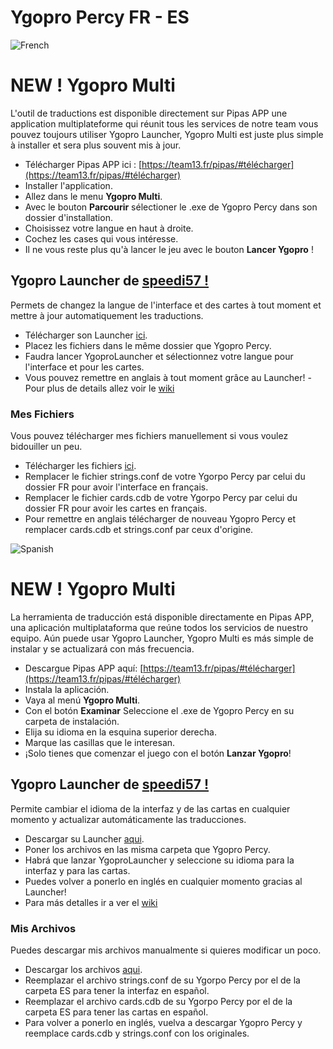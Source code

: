 # Ygopro Percy FR - ES
![French](https://cdn3.iconfinder.com/data/icons/142-mini-country-flags-16x16px/32/flag-france2x.png)
# NEW ! Ygopro Multi
L'outil de traductions est disponible directement sur Pipas APP une application multiplateforme qui réunit tous les services de notre team vous pouvez toujours utiliser Ygopro Launcher, Ygopro Multi est juste plus simple à installer et sera plus souvent mis à jour.
- Télécharger Pipas APP ici : [https://team13.fr/pipas/#télécharger](https://team13.fr/pipas/#télécharger)
- Installer l'application.
- Allez dans le menu **Ygopro Multi**.
- Avec le  bouton **Parcourir** sélectioner le .exe de Ygopro Percy dans son dossier d'installation.
- Choisissez votre langue en haut à droite.
- Cochez les cases qui vous intéresse.
- Il ne vous reste plus qu'à lancer le jeu avec le bouton **Lancer Ygopro** !


## Ygopro Launcher de [speedi57 !](https://github.com/speedi57)
Permets de changez la langue de l'interface et des cartes à tout moment et mettre à jour automatiquement les traductions.
- Télécharger son Launcher [ici](https://github.com/speedi57/YgoProFrPatcher/releases).
- Placez les fichiers dans le même dossier que Ygopro Percy.
- Faudra lancer YgoproLauncher et sélectionnez votre langue pour l'interface et pour les cartes.
- Vous pouvez remettre en anglais à tout moment grâce au Launcher! 
-Pour plus de details allez voir le [wiki](https://github.com/speedi57/YgoProFrPatcher/wiki)
### Mes Fichiers
Vous pouvez télécharger mes fichiers manuellement si vous voulez bidouiller un peu.
- Télécharger les fichiers [ici](https://github.com/LucienAclantis/ypfr/archive/master.zip).
- Remplacer le fichier strings.conf de votre Ygorpo Percy par celui du dossier FR pour avoir l'interface en français.
- Remplacer le fichier cards.cdb de votre Ygorpo Percy par celui du dossier FR pour avoir les cartes en français.
- Pour remettre en anglais télécharger de nouveau Ygopro Percy et remplacer cards.cdb et strings.conf par ceux d'origine.

![Spanish](https://cdn3.iconfinder.com/data/icons/142-mini-country-flags-16x16px/32/flag-spain2x.png)
# NEW ! Ygopro Multi
La herramienta de traducción está disponible directamente en Pipas APP, una aplicación multiplataforma que reúne todos los servicios de nuestro equipo. Aún puede usar Ygopro Launcher, Ygopro Multi es más simple de instalar y se actualizará con más frecuencia.
- Descargue Pipas APP aquí: [https://team13.fr/pipas/#télécharger](https://team13.fr/pipas/#télécharger)
- Instala la aplicación.
- Vaya al menú **Ygopro Multi**.
- Con el botón **Examinar** Seleccione el .exe de Ygopro Percy en su carpeta de instalación.
- Elija su idioma en la esquina superior derecha.
- Marque las casillas que le interesan.
- ¡Solo tienes que comenzar el juego con el botón **Lanzar Ygopro**!


## Ygopro Launcher de [speedi57 !](https://github.com/speedi57)
Permite cambiar el idioma de la interfaz y de las cartas en cualquier momento y actualizar automáticamente las traducciones.
- Descargar su Launcher [aqui](https://github.com/speedi57/YgoProFrPatcher/releases).
- Poner los archivos en las misma carpeta que Ygopro Percy.
- Habrá que lanzar YgoproLauncher y seleccione su idioma para la interfaz y para las cartas.
- Puedes volver a ponerlo en inglés en cualquier momento gracias al Launcher!
- Para más detalles ir a ver el [wiki](https://github.com/speedi57/YgoProFrPatcher/wiki)  
### Mis Archivos
Puedes descargar mis archivos manualmente si quieres modificar un poco.
- Descargar los archivos [aqui](https://github.com/LucienAclantis/ypfr/archive/master.zip).
- Reemplazar el archivo strings.conf de su Ygorpo Percy por el de la carpeta ES para tener la interfaz en español.
- Reemplazar el archivo cards.cdb de su Ygorpo Percy por el de la carpeta ES para tener las cartas en español.
- Para volver a ponerlo en inglés, vuelva a descargar Ygopro Percy y reemplace cards.cdb y strings.conf con los originales.
